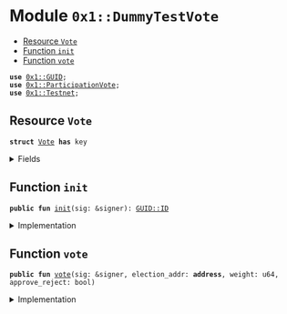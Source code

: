
<a name="0x1_DummyTestVote"></a>

# Module `0x1::DummyTestVote`



-  [Resource `Vote`](#0x1_DummyTestVote_Vote)
-  [Function `init`](#0x1_DummyTestVote_init)
-  [Function `vote`](#0x1_DummyTestVote_vote)


<pre><code><b>use</b> <a href="../../../../../../../DPN/releases/artifacts/current/build/MoveStdlib/docs/GUID.md#0x1_GUID">0x1::GUID</a>;
<b>use</b> <a href="VoteLib.md#0x1_ParticipationVote">0x1::ParticipationVote</a>;
<b>use</b> <a href="Testnet.md#0x1_Testnet">0x1::Testnet</a>;
</code></pre>



<a name="0x1_DummyTestVote_Vote"></a>

## Resource `Vote`



<pre><code><b>struct</b> <a href="VoteLib.md#0x1_DummyTestVote_Vote">Vote</a> <b>has</b> key
</code></pre>



<details>
<summary>Fields</summary>


<dl>
<dt>
<code>ballot: <a href="VoteLib.md#0x1_ParticipationVote_Ballot">ParticipationVote::Ballot</a></code>
</dt>
<dd>

</dd>
</dl>


</details>

<a name="0x1_DummyTestVote_init"></a>

## Function `init`



<pre><code><b>public</b> <b>fun</b> <a href="VoteLib.md#0x1_DummyTestVote_init">init</a>(sig: &signer): <a href="../../../../../../../DPN/releases/artifacts/current/build/MoveStdlib/docs/GUID.md#0x1_GUID_ID">GUID::ID</a>
</code></pre>



<details>
<summary>Implementation</summary>


<pre><code><b>public</b> <b>fun</b> <a href="VoteLib.md#0x1_DummyTestVote_init">init</a>(sig: &signer): <a href="../../../../../../../DPN/releases/artifacts/current/build/MoveStdlib/docs/GUID.md#0x1_GUID_ID">GUID::ID</a> {
  <b>assert</b>!(<a href="Testnet.md#0x1_Testnet_is_testnet">Testnet::is_testnet</a>(), 0);
  <b>let</b> ballot = <a href="VoteLib.md#0x1_ParticipationVote_new">ParticipationVote::new</a>(sig, b"please vote");
  <b>let</b> id = <a href="VoteLib.md#0x1_ParticipationVote_get_ballot_id">ParticipationVote::get_ballot_id</a>(&ballot);
  <b>move_to</b>(sig, <a href="VoteLib.md#0x1_DummyTestVote_Vote">Vote</a> { ballot });
  id
}
</code></pre>



</details>

<a name="0x1_DummyTestVote_vote"></a>

## Function `vote`



<pre><code><b>public</b> <b>fun</b> <a href="VoteLib.md#0x1_DummyTestVote_vote">vote</a>(sig: &signer, election_addr: <b>address</b>, weight: u64, approve_reject: bool)
</code></pre>



<details>
<summary>Implementation</summary>


<pre><code><b>public</b> <b>fun</b> <a href="VoteLib.md#0x1_DummyTestVote_vote">vote</a>(sig: &signer, election_addr: <b>address</b>, weight: u64, approve_reject: bool) <b>acquires</b> <a href="VoteLib.md#0x1_DummyTestVote_Vote">Vote</a> {
  <b>assert</b>!(<a href="Testnet.md#0x1_Testnet_is_testnet">Testnet::is_testnet</a>(), 0);
  <b>let</b> vote = <b>borrow_global_mut</b>&lt;<a href="VoteLib.md#0x1_DummyTestVote_Vote">Vote</a>&gt;(election_addr);
  <a href="VoteLib.md#0x1_ParticipationVote_vote">ParticipationVote::vote</a>(&<b>mut</b> vote.ballot, sig, approve_reject, weight);
}
</code></pre>



</details>
